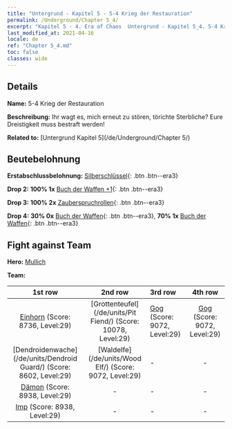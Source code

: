 ```yaml
---
title: "Untergrund - Kapitel 5 - 5-4 Krieg der Restauration"
permalink: /Underground/Chapter 5_4/
excerpt: "Kapitel 5 - 4. Era of Chaos  Untergrund - Kapitel 5_4. 5-4 Krieg der Restauration"
last_modified_at: 2021-04-16
locale: de
ref: "Chapter 5_4.md"
toc: false
classes: wide
---
```


## Details

 **Name:** 5-4 Krieg der Restauration

 **Beschreibung:** Ihr wagt es, mich erneut zu stören, törichte Sterbliche? Eure Dreistigkeit muss bestraft werden!

 **Related to:** [Untergrund Kapitel 5](/de/Underground/Chapter 5/)

## Beutebelohnung

 **Erstabschlussbelohnung:** [Silberschlüssel](/de/Items/con_693/){: .btn .btn--era3}

 **Drop 2:** **100% 1x** [Buch der Waffen +1](/de/Items/mat_25/){: .btn .btn--era3}

 **Drop 3:** **100% 2x** [Zauberspruchrollen](/de/Items/con_694/){: .btn .btn--era3}

 **Drop 4:** **30% 0x** [Buch der Waffen](/de/Items/mat_18/){: .btn .btn--era3}, **70% 1x** [Buch der Waffen](/de/Items/mat_18/){: .btn .btn--era3}


## Fight against Team
 **Hero:** [Mullich](/de/heroes/Mullich/)

 **Team:**


  | 1st row | 2nd row | 3rd row | 4th row |
  |:----:|:----:|:----|:----:|
  | [Einhorn](/de/units/Unicorn/) (Score: 8736, Level:29)  | [Grottenteufel](/de/units/Pit Fiend/) (Score: 10078, Level:29)  | [Gog](/de/units/Gog/) (Score: 9072, Level:29)  | [Gog](/de/units/Gog/) (Score: 9072, Level:29)  |
  | [Dendroidenwache](/de/units/Dendroid Guard/) (Score: 8602, Level:29)  | [Waldelfe](/de/units/Wood Elf/) (Score: 9072, Level:29)  | - | - |
  | [Dämon](/de/units/Demon/) (Score: 8938, Level:29)  | - | - | - |
  | [Imp](/de/units/Imp/) (Score: 8938, Level:29)  | - | - | - |



